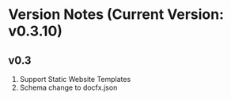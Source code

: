 Version Notes (Current Version: v0.3.10)
=======================================

v0.3
-------------
1. Support Static Website Templates
2. Schema change to docfx.json